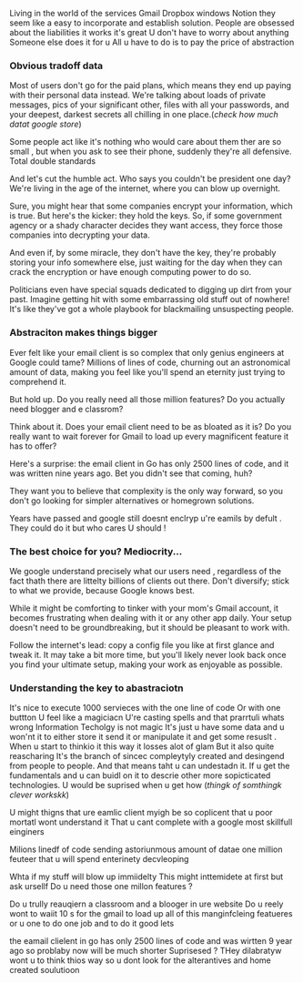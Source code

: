 Living in the world of the services 
Gmail  Dropbox windows  Notion they seem like a easy to 
incorporate and establish solution. 
People  are obsessed about  the liabilities 
it works it's great 
U don't have to worry about anything 
Someone else does it for u 
All u have to do is to pay the price of abstraction 

### Obvious tradoff data 

 Most of users don't go for the paid plans, which means they end up paying with their personal data instead. 
 We're talking about loads of private messages, pics of your significant other, files with all your passwords, and your deepest, darkest secrets all chilling in one place.(*check how much datat google store*)

Some people act like it's nothing
who would care about them ther are so small , but when you ask to see their phone, suddenly they're all defensive. Total double standards

And let's cut the humble act. Who says you couldn't be president one day? We're living in the age of the internet, where you can blow up overnight.

Sure, you might hear that some companies encrypt your information, which is true. But here's the kicker: they hold the keys. So, if some government agency or a shady character decides they want access, they force those companies into decrypting your data.

And even if, by some miracle, they don't have the key, they're probably storing your info somewhere else, just waiting for the day when they can crack the encryption or have enough computing power to do so.

Politicians even have special squads dedicated to digging up dirt from your past. Imagine getting hit with some embarrassing old stuff out of nowhere! It's like they've got a whole playbook for blackmailing unsuspecting people.

###  Abstraciton makes things bigger 

Ever felt like your email client is so complex  that only genius engineers at Google could tame? Millions of lines of code, churning out an astronomical amount of data, making you feel like you'll spend an eternity just trying to comprehend it.

But hold up.
Do you really need all those million features? Do you actually 
need blogger and e classrom? 


Think about it. Does your email client need to be as bloated as it is? Do you really want to wait forever for Gmail to load up every magnificent feature it has to offer?

Here's a surprise: the email client in Go has only 2500 lines of code, and it was written nine years ago. Bet you didn't see that coming, huh?

They want you to believe that complexity is the only way forward, so you don't go looking for simpler alternatives or homegrown solutions.
 
Years have passed and google still doesnt enclryp u're eamils by defult .
They could do it but who cares
U should !
### The best choice for you? Mediocrity...


We google understand precisely what our users need , regardless of the fact thath there are littelty billions of clients   out there. 
Don't diversify; stick to what we provide, because Google knows best.

While it might be comforting to tinker with your mom's Gmail account, it becomes frustrating when dealing with it or any other app daily. Your setup doesn't need to be groundbreaking, but it should be pleasant to work with.

Follow the internet's lead: copy a config file you like at first glance and tweak it. It may take a bit more time, but you'll likely never look back once you find your ultimate setup, making your work as enjoyable as possible.
### Understanding the key to abastraciotn
It's nice to execute 1000 servieces with the one line of code 
Or with one buttton 
U feel like a magiciacn 
U're casting spells and that prarrtuli whats wrong 
Information Techolgy is not magic
It's just u have some data and u won'nt it to either store it send it or manipulate it  and get some resuslt .
When u start to thinkio it this way it losses alot of glam 
But it also  quite reascharing 
It's the branch of sincec compleytyly created and desingend from people to people.
And that means taht u can undestadn it.
If u get the fundamentals and u can buidl on it to descrie other more sopicticated technologies.
U would be suprised when u get how (*thingk of somthingk clever workskk*)














U might thigns that ure eamlic client myigh be so coplicent 
that u poor mortatl wont understand it 
That u cant complete with a google  most skillfull einginers

Milions linedf of code  sending  astoriunmous amount of datae 
one million feuteer that u will spend enterinety decvleoping 

Whta if my stuff will blow up immiidelty 
This might inttemidete at first but ask ursellf 
Do u need those one millon features ?

Do u trully reauqiern a classroom and a blooger in ure website 
Do u reely wont to waiit 10 s for the gmail to load up all of this manginfcleing  featueres  or u one to do one job and to do it good lets 

the eamail clielent in go has only 2500 lines of code and was wirtten 9 year ago so problaby now will be much shorter 
Suprisesed ?
THey dilabratyw wont u to think thios way so u dont look for the alterantives and home created soulutioon





















